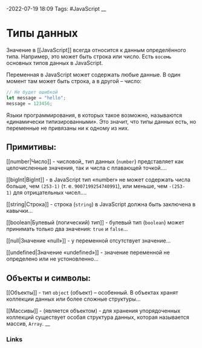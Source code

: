 -2022-07-19 18:09
Tags: #JavaScript 
__
# Типы данных
Значение в [[JavaScript]] всегда относится к данным определённого типа. Например, это может быть строка или число. Есть `восемь` основных типов данных в JavaScript.

Переменная в JavaScript может содержать любые данные. В один момент там может быть строка, а в другой – число:
```js
// Не будет ошибкой
let message = "hello";
message = 123456;
```
Языки программирования, в которых такое возможно, называются «динамически типизированными». Это значит, что типы данных есть, но переменные не привязаны ни к одному из них.

## Примитивы:
[[number|Число]] - числовой_ тип данных (`number`) представляет как целочисленные значения, так и числа с плавающей точкой....

[[bigInt|BigInt]] - в JavaScript тип «number» не может содержать числа больше, чем `(253-1)`
(т. е. `9007199254740991`), или меньше, чем `-(253-1)` для отрицательных чисел....

[[string|Строка]] - строка (`string`) в JavaScript должна быть заключена в кавычки...

[[boolean|Булевый (логический) тип]] - булевый тип (`boolean`) может принимать только два значения: `true` и `false`...

[[null|Значение «null»]] - у переменной отсутствует значение...

[[undefined|Значение «undefined»]] - значение переменной не определено или не устоновленно...

## Объекты и символы:
[[Объекты]] - тип `object` (объект) – особенный. В объектах хранят коллекции данных или более сложные структуры...

[[Массивы]] - (является объектом) - для хранения упорядоченных коллекций существует особая структура данных, которая называется массив, `Array`.
__
### Links
